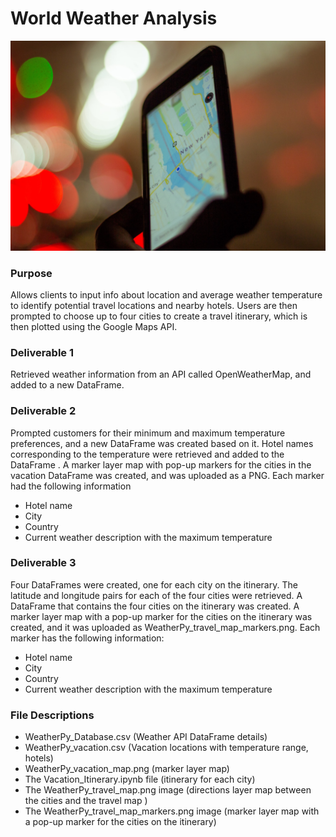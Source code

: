 # World Weather Analysis
![](/Resources/map.jpg?raw=true=250x250)
### Purpose
Allows clients to input info about location and average weather temperature to identify potential travel locations and nearby hotels. Users are then prompted to choose up to four cities to create a travel itinerary, which is then plotted using the Google Maps API. 

### Deliverable 1
Retrieved weather information from an API called OpenWeatherMap, and added to a new DataFrame.

### Deliverable 2
Prompted customers for their minimum and maximum temperature preferences, and a new DataFrame was created based on it. Hotel names corresponding to the temperature were retrieved and added to the DataFrame .
A marker layer map with pop-up markers for the cities in the vacation DataFrame was created, and was uploaded as a PNG. Each marker had the following information
- Hotel name
- City
- Country
- Current weather description with the maximum temperature

### Deliverable 3
Four DataFrames were created, one for each city on the itinerary.
The latitude and longitude pairs for each of the four cities were retrieved.
A DataFrame that contains the four cities on the itinerary was created.
A marker layer map with a pop-up marker for the cities on the itinerary was created, and it was uploaded as WeatherPy_travel_map_markers.png. Each marker has the following information:
- Hotel name
- City
- Country
- Current weather description with the maximum temperature


### File Descriptions
- WeatherPy_Database.csv (Weather API DataFrame details)
- WeatherPy_vacation.csv (Vacation locations with temperature range, hotels)
- WeatherPy_vacation_map.png (marker layer map)
- The Vacation_Itinerary.ipynb file (itinerary for each city) 
- The WeatherPy_travel_map.png image (directions layer map between the cities and the travel map )
- The WeatherPy_travel_map_markers.png image (marker layer map with a pop-up marker for the cities on the itinerary)